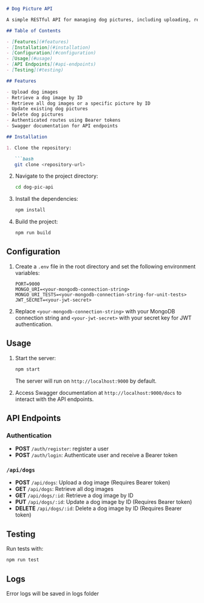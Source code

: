 
```markdown
# Dog Picture API

A simple RESTful API for managing dog pictures, including uploading, retrieving, updating, and deleting images. This API is built with Node.js, Express, and TypeScript, and includes Swagger documentation for easy integration.

## Table of Contents

- [Features](#features)
- [Installation](#installation)
- [Configuration](#configuration)
- [Usage](#usage)
- [API Endpoints](#api-endpoints)
- [Testing](#testing)

## Features

- Upload dog images
- Retrieve a dog image by ID
- Retrieve all dog images or a specific picture by ID
- Update existing dog pictures
- Delete dog pictures
- Authenticated routes using Bearer tokens
- Swagger documentation for API endpoints

## Installation

1. Clone the repository:

   ```bash
   git clone <repository-url>
   ```

2. Navigate to the project directory:

   ```bash
   cd dog-pic-api
   ```

3. Install the dependencies:

   ```bash
   npm install
   ```

4. Build the project:

   ```bash
   npm run build
   ```

## Configuration

1. Create a `.env` file in the root directory and set the following environment variables:

   ```env
   PORT=9000
   MONGO_URI=<your-mongodb-connection-string>
   MONGO_URI_TESTS=<your-mongodb-connection-string-for-unit-tests>
   JWT_SECRET=<your-jwt-secret>
   ```

2. Replace `<your-mongodb-connection-string>` with your MongoDB connection string and `<your-jwt-secret>` with your secret key for JWT authentication.

## Usage

1. Start the server:

   ```bash
   npm start
   ```

   The server will run on `http://localhost:9000` by default.

2. Access Swagger documentation at `http://localhost:9000/docs` to interact with the API endpoints.

## API Endpoints

### Authentication

- **POST** `/auth/register`: register a user
- **POST** `/auth/login`: Authenticate user and receive a Bearer token

### `/api/dogs`

- **POST** `/api/dogs`: Upload a dog image (Requires Bearer token)
- **GET** `/api/dogs`: Retrieve all dog images
- **GET** `/api/dogs/:id`: Retrieve a dog image by ID
- **PUT** `/api/dogs/:id`: Update a dog image by ID (Requires Bearer token)
- **DELETE** `/api/dogs/:id`: Delete a dog image by ID (Requires Bearer token)


## Testing

Run tests with:

```bash
npm run test
```

## Logs

Error logs will be saved in logs folder